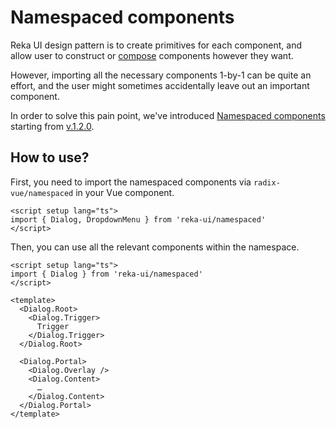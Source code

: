# Namespaced components

Reka UI design pattern is to create primitives for each component, and allow user to construct or [compose](./composition) components however they want.

However, importing all the necessary components 1-by-1 can be quite an effort, and the user might sometimes accidentally leave out an important component.

In order to solve this pain point, we've introduced [Namespaced components](https://vuejs.org/api/sfc-script-setup.html#namespaced-components) starting from [v.1.2.0](https://github.com/unovue/radix-vue/releases/tag/v1.2.0).

## How to use?

First, you need to import the namespaced components via `radix-vue/namespaced` in your Vue component.

```vue line=2
<script setup lang="ts">
import { Dialog, DropdownMenu } from 'reka-ui/namespaced'
</script>
```

Then, you can use all the relevant components within the namespace.

```vue line=6-17
<script setup lang="ts">
import { Dialog } from 'reka-ui/namespaced'
</script>

<template>
  <Dialog.Root>
    <Dialog.Trigger>
      Trigger
    </Dialog.Trigger>
  </Dialog.Root>

  <Dialog.Portal>
    <Dialog.Overlay />
    <Dialog.Content>
      …
    </Dialog.Content>
  </Dialog.Portal>
</template>
```

